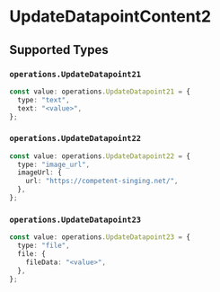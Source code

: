 # UpdateDatapointContent2


## Supported Types

### `operations.UpdateDatapoint21`

```typescript
const value: operations.UpdateDatapoint21 = {
  type: "text",
  text: "<value>",
};
```

### `operations.UpdateDatapoint22`

```typescript
const value: operations.UpdateDatapoint22 = {
  type: "image_url",
  imageUrl: {
    url: "https://competent-singing.net/",
  },
};
```

### `operations.UpdateDatapoint23`

```typescript
const value: operations.UpdateDatapoint23 = {
  type: "file",
  file: {
    fileData: "<value>",
  },
};
```

